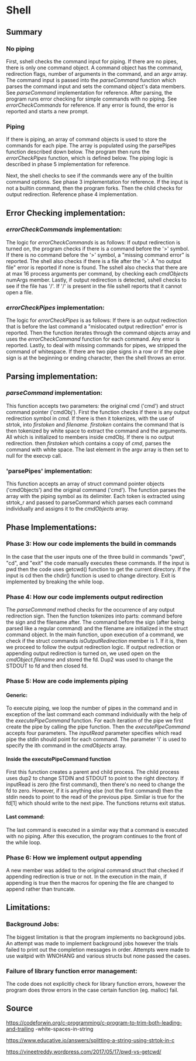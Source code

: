 # Shell
## Summary

### No piping
First, sshell checks the command input for piping. If there are no pipes, there
is only one command object. A command object has the command, redirection
flags, number of arguments in the command, and an argv array. The command
input is passed into the *parseCommand* function which parses the command
input and sets the command object's data members. See *parseCommand*
implementation for reference. After parsing, the program runs error
checking for simple commands with no piping. See *errorCheckCommands* for
reference. If any error is found, the error is reported and starts a new prompt.

### Piping
If there is piping, an array of command objects is used to store the
commands for each pipe. The array is populated using the parsePipes function
described down below. The program then runs the *errorCheckPipes* function,
which is defined below. The piping logic is described in phase 5
implementation for reference.

Next, the shell checks to see if the commands were any of the builtin command
options. See phase 3 implementation for reference. If the input is not a
builtin command, then the program forks. Then the child checks for output
redirection. Reference phase 4 implementation.

## Error Checking implementation:
### *errorCheckCommands* implementation:
The logic for *errorCheckCommands* is as follows: If output redirection is
turned on, the program checks if there is a command
before the '>' symbol. If there is no command before the '>' symbol, a
"missing command error" is reported. The shell also checks if there is a 
file after the '>'. A "no output file" error is reported if none is found. The
sshell also checks that there are at max 16 process arguments per command,
by checking each *cmdObjects* numArgs member. Lastly, if output redirection
is detected, sshell checks to see if the file has '/'. If '/' is present in
the file sshell reports that it cannot open a file.

### *errorCheckPipes* implementation:
The logic for *errorCheckPipes* is as follows: If there is an output
redirection that is before the last command a "mislocated output
redirection" error is reported. Then the function iterates through the
command objects array and uses the *errorCheckCommand* function for each
command. Any error is reported. Lastly, to deal with missing commands for
pipes, we stripped the command of whitespace. If there are two pipe signs in
a row or if the pipe sign is at the beginning or ending character, then the
shell throws an error.

## Parsing implementation:
### *parseCommand* implementation:
This function accepts two parameters: the original cmd ('cmd') and struct 
command pointer ('cmdObj'). First the function checks if there is any output 
redirection symbol in *cmd*. If there is then it tokenizes, with the use of strtok, 
into *firstoken* and *filename*. *firstoken* contains the command that is then
tokenized by white space to extract the command and the arguments. All which
is initialized to members inside cmdObj. If there is no output redirection. then
*firstoken* which contains a copy of *cmd*, parses the command with white space.
The last element in the argv array is then set to null for the execvp call.

### 'parsePipes' implementation:
This function accepts an array of struct command pointer objects ('cmdObjects')
and the original command ('cmd'). The function parses the array with the
piping symbol as its delimiter. Each token is extracted using strtok_r and
passed to parseCommand which parses each command individually and assigns it
to the *cmdObjects* array.

## Phase Implementations:

### Phase 3: How our code implements the build in commands
In the case that the user inputs one of the three build in commands "pwd", "cd",
and "exit" the code manually executes these commands. If the input is pwd
then the code uses getcwd() function to get the current directory. If the input
is cd then the chdir() function is used to  change directory. Exit is implemented
by breaking the while loop.

### Phase 4: How our code implements output redirection
The *parseCommand* method checks for the occurrence of any output redirection
sign. Then the function tokenizes into parts: command before the sign and
the filename after. The command before the sign (after being parsed like a
regular command) and the filename are initialized in the struct command
object. In the main function, upon execution of a command, we check if the
struct commands *isOutputRedirection* member is 1. If it is, then we proceed to
follow the output redirection logic. If output redirection or appending output 
redirection is turned on, we used open on the *cmdObject.filename* and stored 
the fd. Dup2 was used to change the STDOUT to fd and then closed fd. 

### Phase 5: How are code implements piping
#### Generic:
To execute piping, we loop the number of pipes in the command and
in exception of the last command each command individually with the
help of the *executePipeCommand* function. For each iteration of the pipe we
first create the pipe by calling the pipe function. Then the
*executePipeCommand* accepts four parameters. The *inputRead* parameter
specifies which read pipe the stdin should point for each command. The parameter
'i' is used to specify the ith command in the *cmdObjects* array.

#### Inside the executePipeCommand function
First this function creates a parent and child process. The child process
uses dup2 to change STDIN and STDOUT to point to the right directory. If
inputRead is zero (the first command), then there's no need to change the fd to 
zero. However, if it is anything else (not the first command) then the stdin 
needs to point to the read of the previous pipe. Similar is true for the fd[1] 
which should write to the next pipe. The functions returns exit status.

#### Last command:
The last command is executed in a similar way that a command is executed
with no piping. After this execution, the program continues to the front of
the while loop.

### Phase 6: How we implement output appending
A new member was added to the original command struct that checked if
appending redirection is true or not. In the execution in the main, if 
appending is true then the macros for opening the file are changed to append 
rather than truncate.

## Limitations:
### Background Jobs:
The biggest limitation is that the program implements no background jobs. An
attempt was made to implement background jobs however the trials failed to
print out the completion messages in order. Attempts were made to use
waitpid with WNOHANG and various structs but none passed the cases.

### Failure of library function error management:
The code does not explicitly check for library function errors, however the
program does throw errors in the case certain function (eg. malloc) fail.

## Source

https://codeforwin.org/c-programming/c-program-to-trim-both-leading-and-trailing
-white-spaces-in-string

https://www.educative.io/answers/splitting-a-string-using-strtok-in-c

https://vineetreddy.wordpress.com/2017/05/17/pwd-vs-getcwd/
